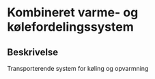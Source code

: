 # Kombineret varme- og kølefordelingssystem

## Beskrivelse

Transporterende system for køling og opvarmning
